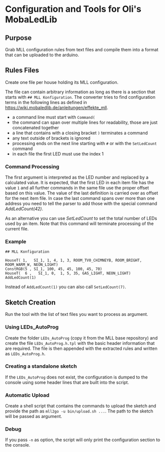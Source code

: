 # Configuration and Tools for Oli's MobaLedLib

## Purpose

Grab MLL configuration rules from text files and compile them into
a format that can be uploaded to the arduino. 

## Rules Files

Create one file per house holding its MLL configuration. 

The file can contain arbitrary information as long as there is a section
that starts with `## MLL Konfiguration`. The converter tries to find 
configuration terms in the following lines as defined in 
https://wiki.mobaledlib.de/anleitungen/effekte_mll.

- a command line must start with `Command(` 
- the command can span over multiple lines for readability, those are just concatenated together
- a line that contains with a closing bracket `)` terminates a command 
- any text outside of brackets is ignored
- processing ends on the next line starting with `#` or with the `SetLedCount` command 
- in each file the first LED must use the index 1  
### Command Processing

The first argument is interpreted as the LED number and replaced by a 
calculated value. It is expected, that the first LED in each item file 
has the value `1` and all further commands in the same file use the proper
offset based on this value. The value of the last definition is carried 
over as offset for the next item file. In case the last command spans 
over more than one address you need to tell the parser to add those with
the special command *AddLedCount(42)*. 

As an alternative you can use *SetLedCount* to set the total number of
LEDs used by an item. Note that this command will terminate processing 
of the current file. 

### Example

```
## MLL Konfiguration

HouseT( 1,   SI_1, 1, 4, 1, 3, ROOM_TV0_CHIMNEYB, ROOM_BRIGHT, ROOM_WARM_W, NEON_LIGHT)
ConstRGB(5 , SI_1, 100, 45, 45, 100, 45, 70)
HouseT(  6 ,   SI_1, 0,  1, 5, 35, GAS_LIGHT, NEON_LIGHT)
AddLedCount(1)
```

Instead of `AddLedCount(1)` you can also call `SetLedCount(7)`.

## Sketch Creation

Run the tool with the list of text files you want to process as argument.

### Using LEDs_AutoProg

Create the folder `LEDs_AutoProg` (copy it from the MLL base repository) and
create the file `LEDs_AutoProg.h.tpl` with the basic header information that 
are required. The file is then appended with the extracted rules and written 
as `LEDs_AutoProg.h`.

### Creating a standalone sketch

If the `LEDs_AutoProg` does not exist, the configuration is dumped to the 
console using some header lines that are built into the script.

### Automatic Upload

Create a shell script that contains the commands to upload the sketch and 
provide the path as  `mll2go -u bin/upload.sh ...`. The path to the sketch 
will be passed as argument.

### Debug

If you pass `-n` as option, the script will only print the configuration
section to the console.
